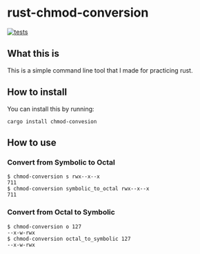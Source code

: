 # rust-chmod-conversion 

[![tests](https://github.com/harrysharma1/rust-chmod/actions/workflows/tests.yaml/badge.svg)](https://github.com/harrysharma1/rust-chmod/actions/workflows/tests.yaml)

## What this is

This is a simple command line tool that I made for practicing rust.

## How to install 

You can install this by running:

```
cargo install chmod-convesion
```

## How to use 

### Convert from Symbolic to Octal 

```
$ chmod-conversion s rwx--x--x
711
$ chmod-conversion symbolic_to_octal rwx--x--x
711
```

### Convert from Octal to Symbolic

```
$ chmod-conversion o 127
--x-w-rwx
$ chmod-conversion octal_to_symbolic 127
--x-w-rwx
```
